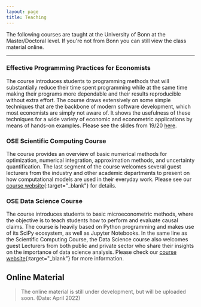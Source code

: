 ```yaml
---
layout: page
title: Teaching
---
```


The following courses are taught at the University of Bonn at the Master/Doctoral
level. If you're not from Bonn you can still view the class material online.

---

### Effective Programming Practices for Economists

The course introduces students to programming methods that will substantially reduce
their time spent programming while at the same time making their programs more
dependable and their results reproducible without extra effort. The course draws
extensively on some simple techniques that are the backbone of modern software
development, which most economists are simply not aware of. It shows the usefulness of
these techniques for a wide variety of economic and econometric applications by means of
hands-on examples. Please see the slides from 19/20
[here](https://www.wiwi.uni-bonn.de/gaudecker/prog_econ_slides.html#prog-econ-slides).

### OSE Scientific Computing Course

The course provides an overview of basic numerical methods for optimization, numerical
integration, approximation methods, and uncertainty quantification. The last segment of
the course welcomes several guest lecturers from the industry and other academic
departments to present on how computational models are used in their everyday work.
Please see our [course website](https://ose-scientific-computing.readthedocs.io){:target="_blank"} for details.

### OSE Data Science Course

The course introduces students to basic microeconometric methods, where the objective is
to teach students how to perform and evaluate causal claims. The course is heavily based
on Python programming and makes use of its SciPy ecosystem, as well as Jupyter
Notebooks. In the same line as the Scientific Computing Course, the Data Science course
also welcomes guest Lecturers from both public and private sector who share their
insights on the importance of data science analysis. Please check our [course
website](https://ose-data-science.readthedocs.io/en/latest/){:target="_blank"} for more
information.


## Online Material
> The online material is still under development, but will be uploaded soon.
> (Date: April 2022)